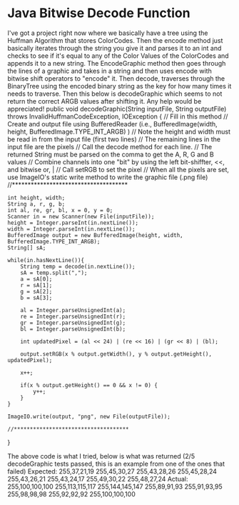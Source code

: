 
# Java Bitwise Decode Function

I've got a project right now where we basically have a tree using the Huffman Algorithm that stores ColorCodes. Then the encode method just basically iterates through the string you give it and parses it to an int and checks to see if it's equal to any of the Color Values of the ColorCodes and appends it to a new string. The EncodeGraphic method then goes through the lines of a graphic and takes in a string and then uses encode with bitwise shift operators to "encode" it. Then decode, traverses through the BinaryTree using the encoded binary string as the key for how many times it needs to traverse. Then this below is decodeGraphic which seems to not return the correct ARGB values after shifting it. Any help would be appreciated!
public void decodeGraphic(String inputFile, String outputFile) throws InvalidHuffmanCodeException, IOException {
    // Fill in this method
    // Create and output file using BufferedReader (i.e., BufferedImage(width, height, BufferedImage.TYPE_INT_ARGB) )
    // Note the height and width must be read in from the input file (first two lines)
    // The remaining lines in the input file are the pixels
    // Call the decode method for each line.
    // The returned String must be parsed on the comma to get the A, R, G and B values
    // Combine channels into one "bit" by using the left bit-shiffter, <<, and bitwise or, |
    // Call setRGB to set the pixel
    // When all the pixels are set, use ImageIO's static write method to write the graphic file (.png file)
    //*************************************

    int height, width;
    String a, r, g, b;
    int al, re, gr, bl, x = 0, y = 0;
    Scanner in = new Scanner(new File(inputFile));
    height = Integer.parseInt(in.nextLine());
    width = Integer.parseInt(in.nextLine());
    BufferedImage output = new BufferedImage(height, width, BufferedImage.TYPE_INT_ARGB);
    String[] sA;

    while(in.hasNextLine()){
        String temp = decode(in.nextLine());
        sA = temp.split(",");
        a = sA[0];
        r = sA[1];
        g = sA[2];
        b = sA[3];

        al = Integer.parseUnsignedInt(a);
        re = Integer.parseUnsignedInt(r);
        gr = Integer.parseUnsignedInt(g);
        bl = Integer.parseUnsignedInt(b);

        int updatedPixel = (al << 24) | (re << 16) | (gr << 8) | (bl);

        output.setRGB(x % output.getWidth(), y % output.getHeight(), updatedPixel);

        x++;

        if(x % output.getHeight() == 0 && x != 0) {
            y++;
        }
    }

    ImageIO.write(output, "png", new File(outputFile));

    //************************************
}

The above code is what I tried, below is what was returned (2/5 decodeGraphic tests passed, this is an example from one of the ones that failed)
Expected:
255,37,21,19
255,45,30,27
255,43,28,26
255,45,28,24
255,43,26,21
255,43,24,17
255,49,30,22
255,48,27,24
Actual:
255,100,100,100
255,113,115,117
255,144,145,147
255,89,91,93
255,91,93,95
255,98,98,98
255,92,92,92
255,100,100,100

        